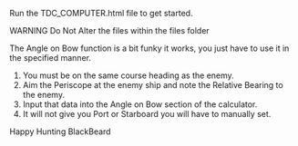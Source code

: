 Run the TDC_COMPUTER.html file to get started.

WARNING Do Not Alter the files within the files folder

The Angle on Bow function is a bit funky it works, you just have to use it in the specified manner.

1. You must be on the same course heading as the enemy.
2. Aim the Periscope at the enemy ship and note the Relative Bearing to the enemy.
3. Input that data into the Angle on Bow section of the calculator.
4. It will not give you Port or Starboard you will have to manually set.

Happy Hunting
BlackBeard
